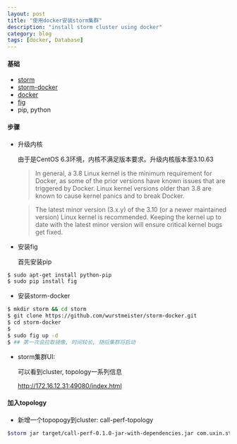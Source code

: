 ```yaml
---
layout: post
title: "使用docker安装storm集群"
description: "install storm cluster using docker"
category: blog
tags: [docker, Database]
---
```



#### 基础
* [storm](https://storm.apache.org/)
* [storm-docker](https://github.com/wurstmeister/storm-docker)
* [docker](https://www.docker.com/)
* [fig](http://www.fig.sh/)
* pip, python

#### 步骤
* 升级内核

  由于是CentOS 6.3环境，内核不满足版本要求。升级内核版本至3.10.63

  >In general, a 3.8 Linux kernel is the minimum requirement for Docker, as some of the prior versions have known issues that are triggered by Docker. Linux kernel versions older than 3.8 are known to cause kernel panics and to break Docker.

  >The latest minor version (3.x.y) of the 3.10 (or a newer maintained version) Linux kernel is recommended. Keeping the kernel up to date with the latest minor version will ensure critical kernel bugs get fixed.

* 安装fig

  首先安装pip 

~~~bash
$ sudo apt-get install python-pip 
$ sudo pip install fig
~~~

* 安装storm-docker

~~~bash
$ mkdir storm && cd storm
$ git clone https://github.com/wurstmeister/storm-docker.git
$ cd storm-docker
$ 
$ sudo fig up -d
$ ## 第一次会拉取镜像, 时间较长, 随后集群将启动
~~~

* storm集群UI: 

  可以看到cluster, topology一系列信息

  <http://172.16.12.31:49080/index.html>

#### 加入topology
* 新增一个topopogy到cluster: call-perf-topology

~~~bash
$storm jar target/call-perf-0.1.0-jar-with-dependencies.jar com.uxin.storm.RollingTopWords call-perf-topology  remote -c nimbus.host=172.16.12.31 -c nimbus.thrift.port=49627
~~~
